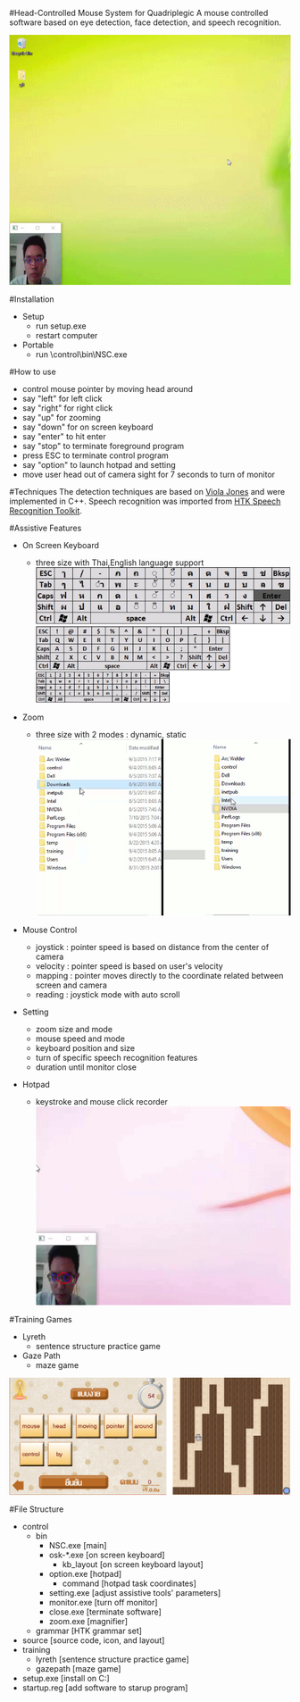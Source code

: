 #Head-Controlled Mouse System for Quadriplegic
A mouse controlled software based on eye detection, face detection, and speech recognition. 

![](/git_pic/screenshot.gif)

#Installation
- Setup
  - run setup.exe
  - restart computer
- Portable
  - run \control\bin\NSC.exe
  
#How to use
- control mouse pointer by moving head around
- say "left" for left click
- say "right" for right click
- say "up" for zooming
- say "down" for on screen keyboard
- say "enter" to hit enter
- say "stop" to terminate foreground program
- press ESC to terminate control program
- say "option" to launch hotpad and setting
- move user head out of camera sight for 7 seconds to turn of monitor

#Techniques
The detection techniques are based on [Viola Jones](http://docs.opencv.org/master/d7/d8b/tutorial_py_face_detection.html#gsc.tab=0) and were implemented in C++. Speech recognition was imported from [HTK Speech Recognition Toolkit](http://htk.eng.cam.ac.uk/).

#Assistive Features
- On Screen Keyboard
  - three size with Thai,English language support
![](/git_pic/osk.png)

- Zoom
  - three size with 2 modes : dynamic, static
![](/git_pic/zoom.gif)

- Mouse Control
  - joystick : pointer speed is based on distance from the center of camera
  - velocity : pointer speed is based on user's velocity
  - mapping  : pointer moves directly to the coordinate related between screen and camera
  - reading  : joystick mode with auto scroll
  
- Setting
  - zoom size and mode
  - mouse speed and mode
  - keyboard position and size
  - turn of specific speech recognition features
  - duration until monitor close
  
- Hotpad
  - keystroke and mouse click recorder  
![](/git_pic/hotpad.gif)
	
#Training Games
- Lyreth
  - sentence structure practice game
- Gaze Path
  - maze game
  
![](/git_pic/game.png)

#File Structure
- control
  - bin
    - NSC.exe     [main]
	- osk-*.exe   [on screen keyboard]
	  - kb_layout [on screen keyboard layout]
	- option.exe  [hotpad]
	  - command   [hotpad task coordinates]
	- setting.exe [adjust assistive tools' parameters]
	- monitor.exe [turn off monitor]
	- close.exe   [terminate software]
	- zoom.exe    [magnifier]
  - grammar       [HTK grammar set]
- source		  [source code, icon, and layout]
- training
  - lyreth		  [sentence structure practice game]
  - gazepath      [maze game]
- setup.exe       [install on C:\]
- startup.reg     [add software to starup program]
 